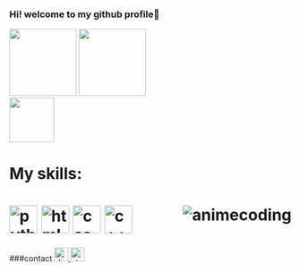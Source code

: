 ### Hi! welcome to my github profile👋

<!--
**BrenoCipolli/BrenoCipolli** is a ✨ _special_ ✨ repository because its `README.md` (this file) appears on your GitHub profile.
-->
<div>
  <img height='120cm' src='https://github-readme-stats.vercel.app/api?username=BrenoCipolli&show_icons=true&theme=dracula&include_all_commits=true&count_private=true'/>
  <img height='120cm' src='https://github-readme-stats.vercel.app/api/top-langs/?username=BrenoCipolli&layout=compact&langs_count=16&theme=dracula'/>
<div>

<div>
 <a href="https://www.youtube.com/nostalgia"  target="_blank"><img height="80cm" src="https://cdn.jsdelivr.net/gh/devicons/devicon/icons/google/google-original.svg"target="_blank"><a/>
<div>
<h1> My skills:<h1>
  <img height='50cm' alt="python" src = "https://cdn.jsdelivr.net/gh/devicons/devicon/icons/python/python-original.svg">
  <img height="50cm" alt="html5" src="https://cdn.jsdelivr.net/gh/devicons/devicon/icons/html5/html5-original.svg">
  <img height="50cm" alt="css" src="https://cdn.jsdelivr.net/gh/devicons/devicon/icons/css3/css3-original.svg">
  <img height="50cm" alt="c++" src="https://cdn.jsdelivr.net/gh/devicons/devicon/icons/cplusplus/cplusplus-original.svg">
   <img align="right" alt="animecoding" src="https://cdn.discordapp.com/avatars/852901991722123274/a_56cfbc71b411f5940e17546bb38471f8.gif">
</div>
<div>
###contact
<a href="https://discordapp.com/users/848646514003673139" target="_blank"><img height='25cm' alt="discord" src = "https://img.shields.io/badge/Discord-7289DA?style=for-the-badge&logo=discord&logoColor=white">
<a href="https://pt.stackoverflow.com/users/253238/brenocipolli" target="_blank"><img height='25cm' alt="stackoverflow" src = "https://img.shields.io/badge/Stack_Overflow-FE7A16?style=for-the-badge&logo=stack-overflow&logoColor=white">
<div>
